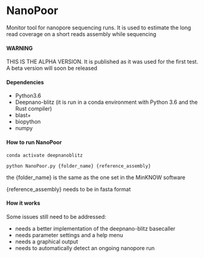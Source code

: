 # NanoPoor
Monitor tool for nanopore sequencing runs. It is used to estimate the long read coverage on a short reads assembly while sequencing

#### WARNING
THIS IS THE ALPHA VERSION. It is published as it was used for the first test. A beta version will soon be released

#### Dependencies
* Python3.6
* Deepnano-blitz (it is run in a conda environment with Python 3.6 and the Rust compiler)
* blast+
* biopython
* numpy


#### How to run NanoPoor

`conda activate deepnanoblitz`

`python NanoPoor.py {folder_name} {reference_assembly}`

the {folder_name} is the same as the one set in the MinKNOW software

{reference_assembly} needs to be in fasta format


#### How it works




Some issues still need to be addressed:
- needs a better implementation of the deepnano-blitz basecaller
- needs parameter settings and a help menu
- needs a graphical output
- needs to automatically detect an ongoing nanopore run
